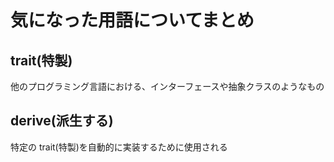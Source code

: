 # 気になった用語についてまとめ

## trait(特製)

他のプログラミング言語における、インターフェースや抽象クラスのようなもの

## derive(派生する)

特定の trait(特製)を自動的に実装するために使用される
